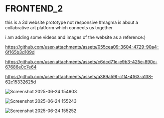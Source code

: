 # FRONTEND_2
this is a 3d website prototype not responsive
#magma is about a collabrative art platform which connects us together


i am adding some videos and images of the website as a reference:)

https://github.com/user-attachments/assets/055cea09-3604-4729-90a4-6f165b3d109d

https://github.com/user-attachments/assets/c6dcd71e-e9b3-425e-890c-67686e0c7e64

https://github.com/user-attachments/assets/a389a59f-c1f4-4f63-a138-62c15332625d

![Screenshot 2025-06-24 154903](https://github.com/user-attachments/assets/6af33c30-60db-4d6a-a032-fc982714792f)

![Screenshot 2025-06-24 155243](https://github.com/user-attachments/assets/b677df4e-1071-4163-9bd5-355d71f5ec30)

![Screenshot 2025-06-24 155252](https://github.com/user-attachments/assets/63f2fdd2-ed6c-4a5b-9b44-fe3c1d7cf0f2)

